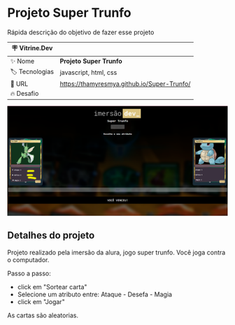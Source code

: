# Projeto Super Trunfo

Rápida descrição do objetivo de fazer esse projeto

| :placard: Vitrine.Dev |     |
| -------------  | --- |
| :sparkles: Nome        | **Projeto Super Trunfo**
| :label: Tecnologias | javascript, html, css
| :rocket: URL         | https://thamyresmya.github.io/Super-Trunfo/
| :fire: Desafio     | 

<!-- Inserir imagem com a #vitrinedev ao final do link -->
![](Capa.png)


## Detalhes do projeto

Projeto realizado pela imersão da alura, jogo super trunfo.
Você joga contra o computador.

Passo a passo:

- click em "Sortear carta"
- Selecione um atributo entre: Ataque - Desefa - Magia
- click em "Jogar"

As cartas são aleatorias.

